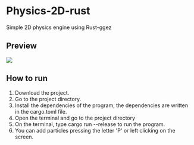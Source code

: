 # Physics-2D-rust
Simple 2D physics engine using Rust-ggez
## Preview
![](https://github.com/MarcVivas/Physics-2D-rust/blob/main/rust.gif)



## How to run
1. Download the project. <br>
2. Go to the project directory. <br>
3. Install the dependencies of the program, the dependencies are written in the cargo.toml file. <br>
4. Open the terminal and go to the project directory
5. On the terminal, type cargo run --release to run the program.
5. You can add particles pressing the letter 'P' or left clicking on the screen.

